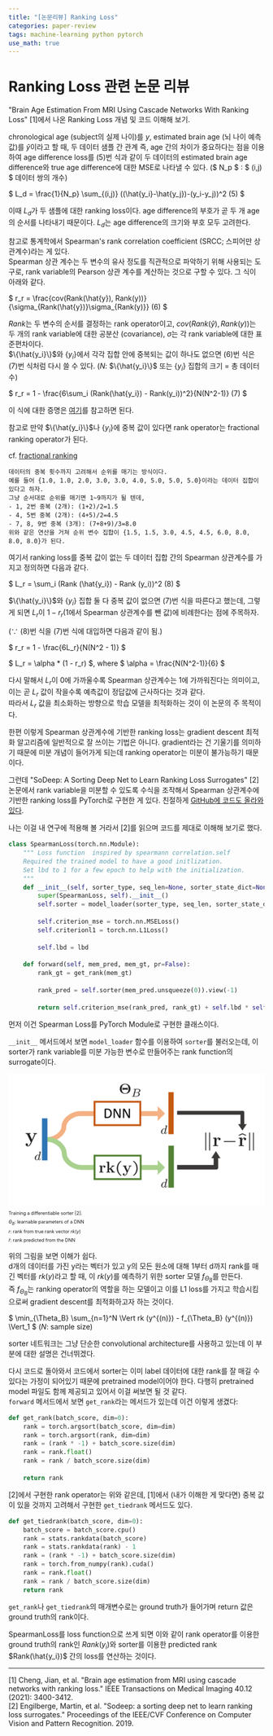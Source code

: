 ```yaml
---
title: "[논문리뷰] Ranking Loss"
categories: paper-review
tags: machine-learning python pytorch
use_math: true
---
```


# Ranking Loss 관련 논문 리뷰

"Brain Age Estimation From MRI Using Cascade Networks With Ranking Loss" [1]에서 나온 Ranking Loss 개념 및 코드 이해해 보기.


chronological age (subject의 실제 나이)를 $y$, estimated brain age (뇌 나이 예측값)를 $\hat{y}$이라고 할 때, 두 데이터 샘플 간 관계 즉, age 간의 차이가 중요하다는 점을 이용하여 age difference loss를 (5)번 식과 같이 두 데이터의 estimated brain age difference와 true age difference에 대한 MSE로 나타낼 수 있다. ($ N_p $ : $ (i,j) $ 데이터 쌍의 개수)

$ L_d = \frac{1}{N_p} \sum_{(i,j)} ((\hat{y_i}-\hat{y_j})-(y_i-y_j))^2  (5) $

이때 $L_d$가 두 샘플에 대한 ranking loss이다. age difference의 부호가 곧 두 개 age의 순서를 나타내기 때문이다. $L_d$는 age difference의 크기와 부호 모두 고려한다.

참고로 통계학에서 Spearman's rank correlation coefficient (SRCC; 스피어만 상관계수)라는 게 있다.<br>
Spearman 상관 계수는 두 변수의 유사 정도를 직관적으로 파악하기 위해 사용되는 도구로, rank variable의 Pearson 상관 계수를 계산하는 것으로 구할 수 있다. 그 식이 아래와 같다.

$ r_r = \frac{cov(Rank(\hat{y}), Rank(y))}{\sigma_{Rank(\hat{y})}\sigma_{Rank(y)}}  (6) $

$Rank$는 두 변수의 순서를 결정하는 rank operator이고, $cov(Rank(\hat{y}), Rank(y))$는 두 개의 rank variable에 대한 공분산 (covariance), $\sigma$는 각 rank variable에 대한 표준편차이다.<br>
$\{\hat{y_i}\}$와 $\{y_i\}$에서 각각 집합 안에 중복되는 값이 하나도 없으면 (6)번 식은 (7)번 식처럼 다시 쓸 수 있다. (${N}$: $\{\hat{y_i}\}$ 또는 $\{y_i\}$ 집합의 크기 = 총 데이터 수)

$ r_r = 1 - \frac{6\sum_i (Rank(\hat{y_i}) - Rank(y_i))^2}{N(N^2-1)}  (7) $

이 식에 대한 증명은 [여기](https://stats.stackexchange.com/questions/89121/prove-the-equivalence-of-the-following-two-formulas-for-spearman-correlation/89211#89211)를 참고하면 된다.

참고로 만약 $\{\hat{y_i}\}$나 $\{y_i\}$에 중복 값이 있다면 rank operator는 fractional ranking operator가 된다.

cf. [fractional ranking](https://en.wikipedia.org/wiki/Ranking#Fractional_ranking_(%221_2.5_2.5_4%22_ranking))

```
데이터의 중복 횟수까지 고려해서 순위를 매기는 방식이다.
예를 들어 {1.0, 1.0, 2.0, 3.0, 3.0, 4.0, 5.0, 5.0, 5.0}이라는 데이터 집합이 있다고 하자.
그냥 순서대로 순위를 매기면 1~9까지가 될 텐데,
- 1, 2번 중복 (2개): (1+2)/2=1.5
- 4, 5번 중복 (2개): (4+5)/2=4.5
- 7, 8, 9번 중복 (3개): (7+8+9)/3=8.0
위와 같은 연산을 거쳐 순위 변수 집합이 {1.5, 1.5, 3.0, 4.5, 4.5, 6.0, 8.0, 8.0, 8.0}가 된다.
```

여기서 ranking loss를 중복 값이 없는 두 데이터 집합 간의 Spearman 상관계수를 가지고 정의하면 다음과 같다.

$ L_r = \sum_i (Rank (\hat{y_i}) - Rank (y_i))^2 (8) $

$\{\hat{y_i}\}$와 $\{y_i\}$ 집합 둘 다 중복 값이 없으면 (7)번 식을 따른다고 했는데, 그렇게 되면 $L_r$이 $1 - r_r$(1에서 Spearman 상관계수를 뺀 값)에 비례한다는 점에 주목하자.

(∵ (8)번 식을 (7)번 식에 대입하면 다음과 같이 됨.)

$ r_r = 1 - \frac{6L_r}{N(N^2 - 1)} $

$ L_r = \alpha * (1 - r_r) $, where $ \alpha = \frac{N(N^2-1)}{6} $

다시 말해서 $L_r$이 0에 가까울수록 Spearman 상관계수는 1에 가까워진다는 의미이고, 이는 곧 $L_r$ 값이 작을수록 예측값이 정답값에 근사하다는 것과 같다.<br>
따라서 $L_r$ 값을 최소화하는 방향으로 학습 모델을 최적화하는 것이 이 논문의 주 목적이다.

한편 이렇게 Spearman 상관계수에 기반한 ranking loss는 gradient descent 최적화 알고리즘에 일반적으로 잘 쓰이는 기법은 아니다. gradient라는 건 기울기를 의미하기 때문에 미분 개념이 들어가게 되는데 ranking operator는 미분이 불가능하기 때문이다.

그런데 "SoDeep: A Sorting Deep Net to Learn Ranking Loss Surrogates" [2] 논문에서 rank variable을 미분할 수 있도록 수식을 조작해서 Spearman 상관계수에 기반한 ranking loss를 PyTorch로 구현한 게 있다. 친절하게 [GitHub에 코드도 올라와 있다](https://github.com/technicolor-research/sodeep).

나는 이걸 내 연구에 적용해 볼 거라서 [2]를 읽으며 코드를 제대로 이해해 보기로 했다.

```python
class SpearmanLoss(torch.nn.Module):
    """ Loss function  inspired by spearmann correlation.self
    Required the trained model to have a good initlization.
    Set lbd to 1 for a few epoch to help with the initialization.
    """
    def __init__(self, sorter_type, seq_len=None, sorter_state_dict=None, lbd=0):
        super(SpearmanLoss, self).__init__()
        self.sorter = model_loader(sorter_type, seq_len, sorter_state_dict)

        self.criterion_mse = torch.nn.MSELoss()
        self.criterionl1 = torch.nn.L1Loss()

        self.lbd = lbd

    def forward(self, mem_pred, mem_gt, pr=False):
        rank_gt = get_rank(mem_gt)

        rank_pred = self.sorter(mem_pred.unsqueeze(0)).view(-1)

        return self.criterion_mse(rank_pred, rank_gt) + self.lbd * self.criterionl1(mem_pred, mem_gt)
```

먼저 이건 Spearman Loss를 PyTorch Module로 구현한 클래스이다.

`__init__` 메서드에서 보면 `model_loader` 함수를 이용하여 `sorter`를 불러오는데, 이 sorter가 rank variable를 미분 가능한 변수로 만들어주는 rank function의 surrogate이다.

![figure](/assets/images/220930/model_loader.png)<br>
<span style="font-size:xx-small">
Training a differentiable sorter [2].<br>
$\Theta_B$: learnable parameters of a DNN<br>
$r$: rank from true rank vector ${rk(y)}$<br>
$\hat{r}$: rank predicted from the DNN
</span>

위의 그림을 보면 이해가 쉽다.<br>
d개의 데이터를 가진 y라는 벡터가 있고 y의 모든 원소에 대해 1부터 d까지 rank를 매긴 벡터를 ${rk(y)}$라고 할 때, 이 ${rk(y)}$를 예측하기 위한 sorter 모델 $f_{\Theta_B}$를 만든다.<br>
즉 $f_{\Theta_B}$는 ranking operator의 역할을 하는 모델이고 이를 L1 loss를 가지고 학습시킴으로써 gradient descent를 최적화하고자 하는 것이다.<br>

$ \min_{\Theta_B} \sum_{n=1}^N \Vert rk (y^{(n)}) - f_{\Theta_B} (y^{(n)}) \Vert_1 $ (${N}$: sample size)

sorter 네트워크는 그냥 단순한 convolutional architecture를 사용하고 있는데 이 부분에 대한 설명은 건너뛰겠다.

다시 코드로 돌아와서 코드에서 sorter는 이미 label 데이터에 대한 rank를 잘 매길 수 있다는 가정이 되어있기 때문에 pretrained model이어야 한다. 다행히 pretrained model 파일도 함께 제공되고 있어서 이걸 써보면 될 것 같다.<br>
`forward` 메서드에서 보면 `get_rank`라는 메서드가 있는데 이건 이렇게 생겼다:

```python
def get_rank(batch_score, dim=0):
    rank = torch.argsort(batch_score, dim=dim)
    rank = torch.argsort(rank, dim=dim)
    rank = (rank * -1) + batch_score.size(dim)
    rank = rank.float()
    rank = rank / batch_score.size(dim)

    return rank
```

[2]에서 구현한 rank operator는 위와 같은데, [1]에서 (내가 이해한 게 맞다면) 중복 값이 있을 것까지 고려해서 구현한 `get_tiedrank` 메서드도 있다.

```python
def get_tiedrank(batch_score, dim=0):
    batch_score = batch_score.cpu()
    rank = stats.rankdata(batch_score)
    rank = stats.rankdata(rank) - 1    
    rank = (rank * -1) + batch_score.size(dim)
    rank = torch.from_numpy(rank).cuda()
    rank = rank.float()
    rank = rank / batch_score.size(dim)  
    return rank
```

`get_rank`나 `get_tiedrank`의 매개변수로는 ground truth가 들어가며 return 값은 ground truth의 rank이다.

SpearmanLoss를 loss function으로 쓰게 되면 이와 같이 rank operator를 이용한 ground truth의 rank인 $Rank(y_i)$와 sorter를 이용한 predicted rank $Rank(\hat{y_i})$ 간의 loss를 연산하는 것이다.

---

[1] Cheng, Jian, et al. "Brain age estimation from MRI using cascade networks with ranking loss." IEEE Transactions on Medical Imaging 40.12 (2021): 3400-3412.<br>
[2] Engilberge, Martin, et al. "Sodeep: a sorting deep net to learn ranking loss surrogates." Proceedings of the IEEE/CVF Conference on Computer Vision and Pattern Recognition. 2019.<br>
